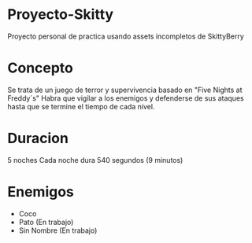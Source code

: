 # Proyecto-Skitty
 Proyecto personal de practica usando assets incompletos de SkittyBerry

# Concepto
Se trata de un juego de terror y supervivencia basado en "Five Nights at Freddy´s"
Habra que vigilar a los enemigos y defenderse de sus ataques hasta que se termine el tiempo de cada nivel.

# Duracion
5 noches
Cada noche dura 540 segundos (9 minutos)

# Enemigos
+ Coco
+ Pato (En trabajo)
+ Sin Nombre (En trabajo)
